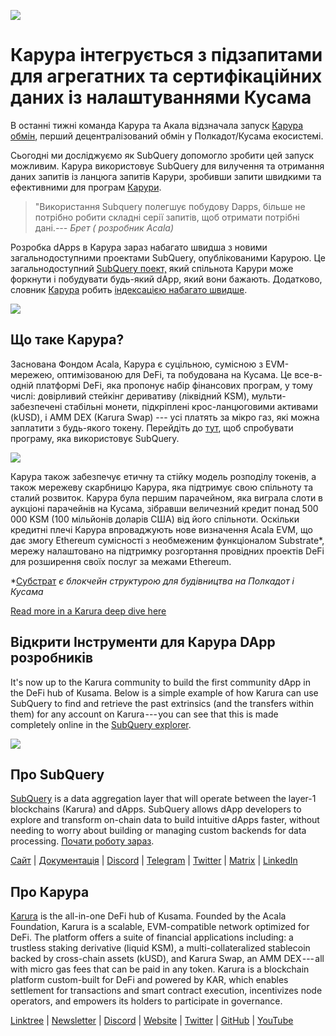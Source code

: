 ![](https://cdn-images-1.medium.com/max/1600/0*EBj5be1webNUchfi)

# Карура інтегрується з підзапитами для агрегатних та сертифікаційних даних із налаштуваннями Кусама

В останні тижні команда Карура та Акала відзначала запуск [Карура обмін](https://apps.karura.network/), перший децентралізований обмін у Полкадот/Кусама екосистемі.

Сьогодні ми досліджуємо як SubQuery допомогло зробити цей запуск можливим. Карура використовує SubQuery для вилучення та отримання даних запитів із ланцюга запитів Карури, зробивши запити швидкими та ефективними для програм [Карури](https://apps.karura.network/).

> "Використання Subquery полегшує побудову Dapps, більше не потрібно робити складні серії запитів, щоб отримати потрібні дані.*--- Брет ( розробник Acala)*

Розробка dApps в Карура зараз набагато швидша з новими загальнодоступними проектами SubQuery, опублікованими Карурою. Це загальнодоступний [SubQuery поект,](https://explorer.subquery.network/subquery/AcalaNetwork/karura) який спільнота Карури може форкнути і побудувати будь-який dApp, який вони бажають. Додатково, словник [Карура](https://explorer.subquery.network/subquery/AcalaNetwork/karura-dictionary) робить [індексацією набагато швидше](https://subquery.medium.com/subquerys-just-got-a-lot-faster-with-the-dictionary-8a7a1447574).

![](https://cdn-images-1.medium.com/max/1600/1*vvI_pI93mhe4kzSNQ2yMoQ.png)

## Що таке Карура?

Заснована Фондом Acala, Карура є суцільною, сумісною з EVM-мережею, оптимізованою для DeFi, та побудована на Кусама. Це все-в-одній платформі DeFi, яка пропонує набір фінансових програм, у тому числі: довірливий стейкінг деривативу (ліквідний KSM), мульти-забезпечені стабільні монети, підкріплені крос-ланцюговими активами (kUSD), і AMM DEX (Karura Swap) --- усі платять за мікро газ, які можна заплатити з будь-якого токену. Перейдіть до [тут](http://apps.karura.network), щоб спробувати програму, яка використовує SubQuery.

![](https://cdn-images-1.medium.com/max/1600/0*g174RcFJwJcw2ITS)

Карура також забезпечує етичну та стійку модель розподілу токенів, а також мережеву скарбницю Карура, яка підтримує свою спільноту та сталий розвиток. Карура була першим парачейном, яка виграла слоти в аукціоні парачейнів на Кусама, зібравши величезний кредит понад 500 000 KSM (100 мільйонів доларів США) від його спільноти. Оскільки кредитні плечі Карура впроваджують нове визначення Acala EVM, що дає змогу Ethereum сумісності з необмеженим функціоналом Substrate*, мережу налаштовано на підтримку розгортання провідних проектів DeFi для розширення своїх послуг за межами Ethereum.

*[Субстрат](http://substrate.dev/) *є блокчейн структурою для будівництва на Полкадот і Кусама*

[Read more in a Karura deep dive here](https://medium.com/acalanetwork/countdown-to-karura-a-deep-dive-on-the-defi-hub-of-kusama-410066fc1e1f)

## Відкрити Інструменти для Карура DApp розробників

It's now up to the Karura community to build the first community dApp in the DeFi hub of Kusama. Below is a simple example of how Karura can use SubQuery to find and retrieve the past extrinsics (and the transfers within them) for any account on Karura --- you can see that this is made completely online in the [SubQuery explorer](https://explorer.subquery.network/subquery/AcalaNetwork/karura).

![](https://cdn-images-1.medium.com/max/1600/0*t6stH0LeQC8M5fSp)

## Про SubQuery

[SubQuery](https://subquery.network/) is a data aggregation layer that will operate between the layer-1 blockchains (Karura) and dApps. SubQuery allows dApp developers to explore and transform on-chain data to build intuitive dApps faster, without needing to worry about building or managing custom backends for data processing. [Почати роботу зараз](https://doc.subquery.network/).

[Сайт](https://subquery.network/) | [Документація](https://doc.subquery.network/) | [Discord](https://discord.com/invite/78zg8aBSMG) | [Telegram](https://t.me/subquerynetwork) | [Twitter](https://twitter.com/subquerynetwork) | [Matrix](https://matrix.to/#/#subquery:matrix.org) | [LinkedIn](https://www.linkedin.com/company/subquery)

## Про Карура

[Karura](http://acala.network/karura) is the all-in-one DeFi hub of Kusama. Founded by the Acala Foundation, Karura is a scalable, EVM-compatible network optimized for DeFi. The platform offers a suite of financial applications including: a trustless staking derivative (liquid KSM), a multi-collateralized stablecoin backed by cross-chain assets (kUSD), and Karura Swap, an AMM DEX --- all with micro gas fees that can be paid in any token. Karura is a blockchain platform custom-built for DeFi and powered by KAR, which enables settlement for transactions and smart contract execution, incentivizes node operators, and empowers its holders to participate in governance.

[Linktree](http://linktr.ee/karuranetwork) | [Newsletter](https://share.hsforms.com/1X9RxkXk-R62I0VNbATaDXw4h8qc) | [Discord](https://discord.gg/vdbFVCH) | [Website](http://acala.network/karura) | [Twitter](https://twitter.com/KaruraNetwork) | [GitHub](https://github.com/AcalaNetwork/Acala) | [YouTube](http://youtube.com/c/acalanetwork)